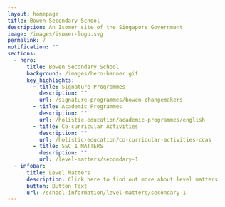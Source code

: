 ```yaml
---
layout: homepage
title: Bowen Secondary School
description: An Isomer site of the Singapore Government
image: /images/isomer-logo.svg
permalink: /
notification: ""
sections:
  - hero:
      title: Bowen Secondary School
      background: /images/hero-banner.gif
      key_highlights:
        - title: Signature Programmes
          description: ""
          url: /signature-programmes/bowen-changemakers
        - title: Academic Programmes
          description: ""
          url: /holistic-education/academic-programmes/english
        - title: Co-curricular Activities
          description: ""
          url: /holistic-education/co-curricular-activities-ccas
        - title: SEC 1 MATTERS
          description: ""
          url: /level-matters/secondary-1
  - infobar:
      title: Level Matters
      description: Click here to find out more about level matters
      button: Button Text
      url: /school-information/level-matters/secondary-1
---
```

